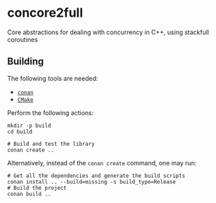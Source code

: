 # concore2full
Core abstractions for dealing with concurrency in C++, using stackfull coroutines


## Building

The following tools are needed:
* [`conan`](https://www.conan.io/)
* [`CMake`](https://cmake.org/)

Perform the following actions:
```
mkdir -p build
cd build

# Build and test the library
conan create ..
```

Alternatively, instead of the `conan create` command, one may run:
```
# Get all the dependencies and generate the build scripts
conan install .. --build=missing -s build_type=Release
# Build the project
conan build ..
```
